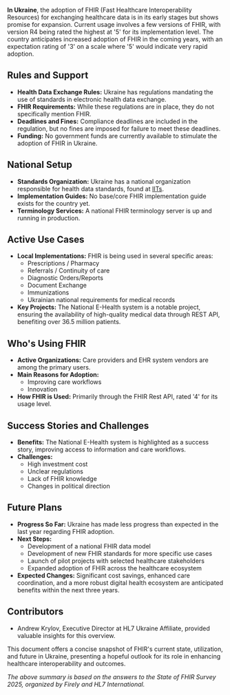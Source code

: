 **In Ukraine**, the adoption of FHIR (Fast Healthcare Interoperability Resources) for exchanging healthcare data is in its early stages but shows promise for expansion. Current usage involves a few versions of FHIR, with version R4 being rated the highest at '5' for its implementation level. The country anticipates increased adoption of FHIR in the coming years, with an expectation rating of '3' on a scale where '5' would indicate very rapid adoption.

## Rules and Support

- **Health Data Exchange Rules:** Ukraine has regulations mandating the use of standards in electronic health data exchange.
- **FHIR Requirements:** While these regulations are in place, they do not specifically mention FHIR.
- **Deadlines and Fines:** Compliance deadlines are included in the regulation, but no fines are imposed for failure to meet these deadlines.
- **Funding:** No government funds are currently available to stimulate the adoption of FHIR in Ukraine.

## National Setup

- **Standards Organization:** Ukraine has a national organization responsible for health data standards, found at [IITs](https://iits.org.ua).
- **Implementation Guides:** No base/core FHIR implementation guide exists for the country yet.
- **Terminology Services:** A national FHIR terminology server is up and running in production.

## Active Use Cases

- **Local Implementations:** FHIR is being used in several specific areas:
  - Prescriptions / Pharmacy
  - Referrals / Continuity of care
  - Diagnostic Orders/Reports
  - Document Exchange
  - Immunizations
  - Ukrainian national requirements for medical records
- **Key Projects:** The National E-Health system is a notable project, ensuring the availability of high-quality medical data through REST API, benefiting over 36.5 million patients.

## Who's Using FHIR

- **Active Organizations:** Care providers and EHR system vendors are among the primary users.
- **Main Reasons for Adoption:** 
  - Improving care workflows
  - Innovation
- **How FHIR is Used:** Primarily through the FHIR Rest API, rated '4' for its usage level.

## Success Stories and Challenges

- **Benefits:** The National E-Health system is highlighted as a success story, improving access to information and care workflows.
- **Challenges:** 
  - High investment cost
  - Unclear regulations
  - Lack of FHIR knowledge
  - Changes in political direction

## Future Plans

- **Progress So Far:** Ukraine has made less progress than expected in the last year regarding FHIR adoption.
- **Next Steps:** 
  - Development of a national FHIR data model
  - Development of new FHIR standards for more specific use cases
  - Launch of pilot projects with selected healthcare stakeholders
  - Expanded adoption of FHIR across the healthcare ecosystem
- **Expected Changes:** Significant cost savings, enhanced care coordination, and a more robust digital health ecosystem are anticipated benefits within the next three years.

## Contributors

- Andrew Krylov, Executive Director at HL7 Ukraine Affiliate, provided valuable insights for this overview.

This document offers a concise snapshot of FHIR's current state, utilization, and future in Ukraine, presenting a hopeful outlook for its role in enhancing healthcare interoperability and outcomes.

*The above summary is based on the answers to the State of FHIR Survey 2025, organized by Firely and HL7 International.*